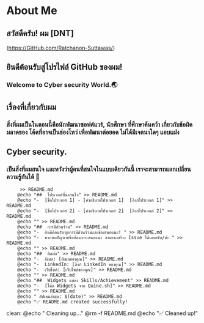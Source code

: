 # About Me

## สวัสดีครับ! ผม [DNT] 
(https://GitHub.com/Ratchanon-Suttawas/)
## ยินดีต้อนรับสู่โปรไฟล์ GitHub ของผม!
### Welcome to Cyber security World.🌏

## เรื่องที่เกี่ยวกับผม
### สิ่งที่ผมเป็นในตอนนี้คือนักพัฒนาซอฟต์แวร์, นักศึกษา ที่ศึกษาค้นคว้า เกี่ยวกับข้อผิดผลาดของ โค้ดที่อาจเป็นช่องโหว่ เพื่อพัฒนาต่อยอด ไม่ได้มีเจตนาใดๆ แอบแฝง

## Cyber security. 
### เป็นสิ่งที่ผมสนใจ และหวังว่าผู้คนที่สนใจในแบบเดียวกันนี้ เราจะสามารถแลกเปลี่ยนความรู้กันได้ 🥰
         >> README.md
        @echo "##  โปรเจกต์ที่น่าสนใจ" >> README.md
        @echo "-  [ชื่อโปรเจกต์ 1] - [คำอธิบายโปรเจกต์ 1]  [ลิงก์โปรเจกต์ 1]" >> README.md
        @echo "-  [ชื่อโปรเจกต์ 2] - [คำอธิบายโปรเจกต์ 2]  [ลิงก์โปรเจกต์ 2]" >> README.md
        @echo "" >> README.md
        @echo "##  การมีส่วนร่วม" >> README.md
        @echo "-  ยินดีต้อนรับทุกการมีส่วนร่วมและข้อเสนอแนะ! " >> README.md
        @echo "-  หากพบปัญหาหรือต้องการเสนอแนะ สามารถสร้าง Issue ได้เลยครับ/ค่ะ " >> README.md
        @echo "" >> README.md
        @echo "##  ติดต่อ" >> README.md
        @echo "-  อีเมล: [อีเมลของคุณ]" >> README.md
        @echo "-  LinkedIn: [ลิงก์ LinkedIn ของคุณ]" >> README.md
        @echo "-  เว็บไซต์: [เว็บไซต์ของคุณ]" >> README.md
        @echo "" >> README.md
        @echo "##  Widgets แสดง Skills/Achievement" >> README.md
        @echo "-  [โค้ด Widgets จาก Quine.sh]" >> README.md
        @echo "" >> README.md
        @echo " อัปเดตล่าสุด: $(date)" >> README.md
        @echo "✅ README.md created successfully! 

clean:
        @echo " Cleaning up..."
        @rm -f README.md
        @echo "✅ Cleaned up!"
